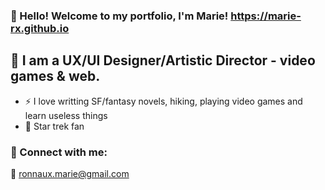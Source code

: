 ### 👋 Hello! Welcome to my portfolio, I'm Marie!  https://marie-rx.github.io


## 💬 I am a UX/UI Designer/Artistic Director - video games & web.
- ⚡️ I love writting SF/fantasy novels, hiking, playing video games and learn useless things
- 🖖 Star trek fan

### 📩 Connect with me:
🔗 ronnaux.marie@gmail.com



